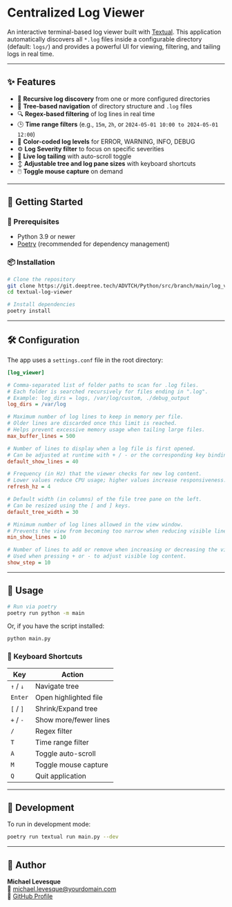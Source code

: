 # Centralized Log Viewer

An interactive terminal-based log viewer built with [Textual](https://textual.textualize.io/). This application automatically discovers all `*.log` files inside a configurable directory (default: `logs/`) and provides a powerful UI for viewing, filtering, and tailing logs in real time.

---

## ✨ Features

- 📁 **Recursive log discovery** from one or more configured directories
- 🌲 **Tree-based navigation** of directory structure and `.log` files
- 🔍 **Regex-based filtering** of log lines in real time
- 🕒 **Time range filters** (e.g., `15m`, `2h`, or `2024-05-01 10:00 to 2024-05-01 12:00`)
- 🎨 **Color-coded log levels** for ERROR, WARNING, INFO, DEBUG
- ⚙️ **Log Severity filter** to focus on specific severities
- 📜 **Live log tailing** with auto-scroll toggle
- ↕️ **Adjustable tree and log pane sizes** with keyboard shortcuts
- 🖱️ **Toggle mouse capture** on demand

---

## 🚀 Getting Started

### 🔧 Prerequisites

- Python 3.9 or newer
- [Poetry](https://python-poetry.org/) (recommended for dependency management)

### 📦 Installation

```bash
# Clone the repository
git clone https://git.deeptree.tech/ADVTCH/Python/src/branch/main/log_viewer
cd textual-log-viewer

# Install dependencies
poetry install
```

---

## 🛠 Configuration

The app uses a `settings.conf` file in the root directory:

```ini
[log_viewer]

# Comma-separated list of folder paths to scan for .log files.
# Each folder is searched recursively for files ending in ".log".
# Example: log_dirs = logs, /var/log/custom, ./debug_output
log_dirs = /var/log

# Maximum number of log lines to keep in memory per file.
# Older lines are discarded once this limit is reached.
# Helps prevent excessive memory usage when tailing large files.
max_buffer_lines = 500

# Number of lines to display when a log file is first opened.
# Can be adjusted at runtime with + / - or the corresponding key bindings.
default_show_lines = 40

# Frequency (in Hz) that the viewer checks for new log content.
# Lower values reduce CPU usage; higher values increase responsiveness.
refresh_hz = 4

# Default width (in columns) of the file tree pane on the left.
# Can be resized using the [ and ] keys.
default_tree_width = 30

# Minimum number of log lines allowed in the view window.
# Prevents the view from becoming too narrow when reducing visible lines.
min_show_lines = 10

# Number of lines to add or remove when increasing or decreasing the view size.
# Used when pressing + or - to adjust visible log content.
show_step = 10
```

---

## 🧭 Usage

```bash
# Run via poetry
poetry run python -m main
```

Or, if you have the script installed:

```bash
python main.py
```

### 🎹 Keyboard Shortcuts

| Key              | Action                     |
|------------------|----------------------------|
| `↑` / `↓`        | Navigate tree              |
| `Enter`          | Open highlighted file      |
| `[` / `]`        | Shrink/Expand tree         |
| `+` / `-`        | Show more/fewer lines      |
| `/`              | Regex filter               |
| `T`              | Time range filter          |
| `A`              | Toggle auto-scroll         |
| `M`              | Toggle mouse capture       |
| `Q`              | Quit application           |

---

## 🧪 Development

To run in development mode:

```bash
poetry run textual run main.py --dev
```

---

## 👤 Author

**Michael Levesque**  
📧 michael.levesque@yourdomain.com  
🔗 [GitHub Profile](https://git.deeptree.tech/ADVTCH)

